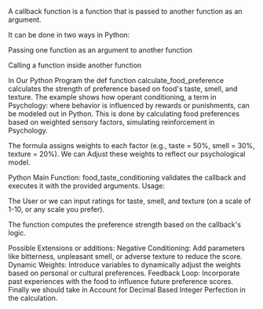 
A callback function is a function that is passed to another function as an argument.

It can be done in two ways in Python:

Passing one function as an argument to another function

Calling a function inside another function

In Our Python Program the def function calculate_food_preference calculates the strength of preference based on food's taste, smell, and texture. The example shows how operant conditioning, a term in Psychology: where behavior is influenced by rewards or punishments, can be modeled out in Python. This is done by calculating food preferences based on weighted sensory factors, simulating reinforcement in Psychology.

The formula assigns weights to each factor (e.g., taste = 50%, smell = 30%, texture = 20%). We can Adjust these weights to reflect our psychological model.

Python Main Function: food_taste_conditioning validates the callback and executes it with the provided arguments.
Usage:

The User or we can input ratings for taste, smell, and texture (on a scale of 1-10, or any scale you prefer).

The function computes the preference strength based on the callback's logic.

Possible Extensions or additions:
Negative Conditioning: Add parameters like bitterness, unpleasant smell, or adverse texture to reduce the score.
Dynamic Weights: Introduce variables to dynamically adjust the weights based on personal or cultural preferences.
Feedback Loop: Incorporate past experiences with the food to influence future preference scores.
Finally we should take in Account for Decimal Based Integer Perfection in the calculation.
